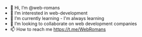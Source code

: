 - 👋 Hi, I’m @web-romans
- 👀 I’m interested in web-development
- 🌱 I’m currently learning - I'm always learning
- 💞️ I’m looking to collaborate on web development companies
- 📫 How to reach me https://t.me/WebRomans

<!---
web-romans/web-romans is a ✨ special ✨ repository because its `README.md` (this file) appears on your GitHub profile.
You can click the Preview link to take a look at your changes.
--->
